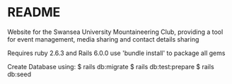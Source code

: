 # README
Website for the Swansea University Mountaineering Club, providing a tool for event management, media sharing and contact details sharing

Requires ruby 2.6.3 and Rails 6.0.0 use 'bundle install' to package all gems

Create Database using:
$ rails db:migrate
$ rails db:test:prepare
$ rails db:seed